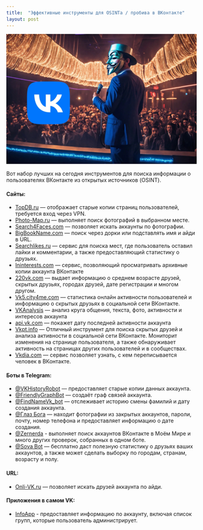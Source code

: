 ```yaml
---
title:  "Эффективные инструменты для OSINTа / пробива в ВКонтакте"
layout: post
---
```


![Swiss Alps](/images/vk.webp)

Вот набор лучших на сегодня инструментов для поиска информации о пользователях ВКонтакте из открытых источников (OSINT).


#### Сайты: <a href="#t27e" id="t27e"></a>

* [TopDB.ru](https://topdb.ru/username) — отображает старые копии страниц пользователей, требуется вход через VPN.
* [Photo-Map.ru](https://photo-map.ru/) — выполняет поиск фотографий в выбранном месте.
* [Search4Faces.com](https://search4faces.com/) — позволяет искать аккаунты по фотографии.
* [BigBookName.com](https://bigbookname.com/) — поиск через дорки или подставлять имя и айди в URL.
* [Searchlikes.ru](http://searchlikes.ru/) — сервис для поиска мест, где пользователь оставил лайки и комментарии, а также предоставляющий статистику о друзьях.
* [Ininterests.com](http://ininterests.com/%D0%9B%D1%8E%D0%B4%D0%B8) — сервис, позволяющий просматривать архивные копии аккаунта ВКонтакте
* [220vk.com](https://220vk.com/) — выдает информацию о среднем возрасте друзей, скрытых друзьях, городах друзей, дате регистрации и многом другом.
* [Vk5.city4me.com](https://vk5.city4me.com/) — статистика онлайн активности пользователей и информацию о скрытых друзьях в социальной сети ВКонтакте.
* [VKAnalysis](https://github.com/migalin/VKAnalysis) — анализ круга общения, текста, фото, активности и интересов аккаунта
* [api.vk.com](https://vk.com/dev/messages.getLastActivity) — покажет дату последней активности аккаунта
* [Vkpt.info](https://vkpt.info/) — Отличный инструмент для поиска скрытых друзей и анализа активности в социальной сети ВКонтакте. Мониторит изменения на странице пользователя, а также обнаруживает активность на страницах других пользователей и в сообществах.
* [Vkdia.com](https://vkdia.com/) — сервис позволяет узнать, с кем переписывается человек в ВКонтакте.

#### **Боты в Telegram:** <a href="#xbwl" id="xbwl"></a>

* [@](https://vk.cc/crgASv)[VKHistoryRobot](https://t.me/VKHistoryRobot) — предоставляет старые копии данных аккаунта.
* [@](https://vk.cc/crgASv)[FriendlyGraphBot](https://t.me/friendly\_graph\_bot) — создаёт граф связей аккаунта.
* [@](https://vk.cc/crgASv)[FindNameVk\_bot](https://t.me/FindNameVk\_bot) — отслеживает историю смены фамилий и дату создания аккаунта.
* [@Глаз Бога](/EyeofGod/) — находит фотографии из закрытых аккаунтов, пароли, почту, номер телефона и предоставляет информацию о дате создания.
* [@Zernerda](/zernerda/) - выполняет поиск аккаунтов ВКонтакте в Моём Мире и много других проверок, собранных в одном боте.
* [@Sova Bot](https://t.me/SovaAppBot) — бесплатно даст полезную статистику о друзьях ваших аккаунтов, а также может сделать выборку по городам, странам, возрасту и полу.

#### URL: <a href="#wbh4" id="wbh4"></a>

* [Onli-VK.ru](https://onli-vk.ru/) — позволяет искать друзей аккаунта по айди.

#### Приложения в самом VK: <a href="#jyjm" id="jyjm"></a>

* [InfoApp](https://vk.com/app7183114) - предоставляет информацию по аккаунту, включая список групп, которые пользователь администрирует.
